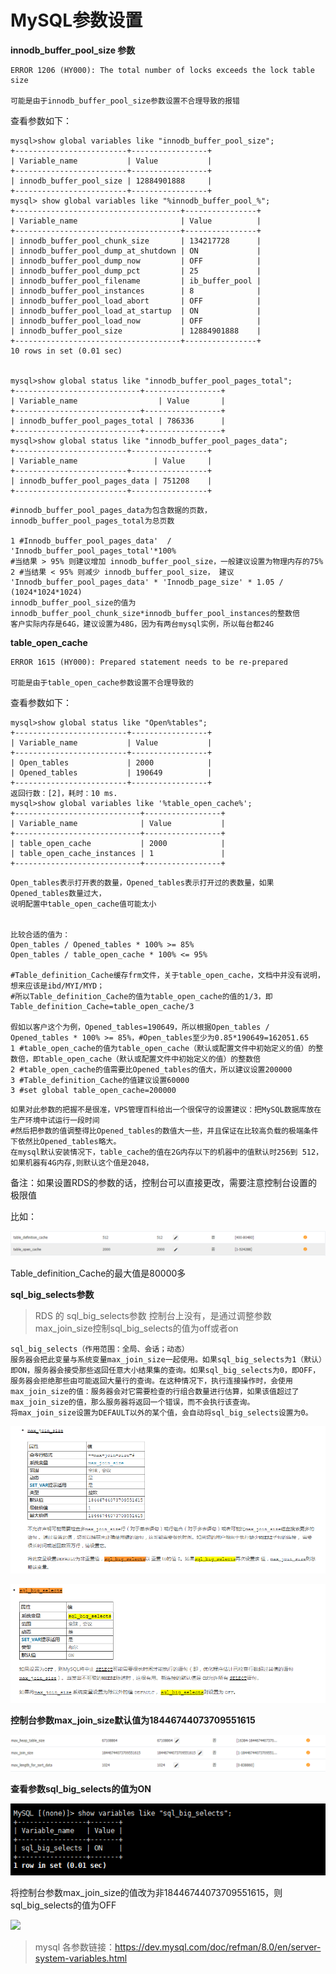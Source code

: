 # MySQL参数设置

**innodb_buffer_pool_size 参数**

```shell
ERROR 1206 (HY000): The total number of locks exceeds the lock table size

可能是由于innodb_buffer_pool_size参数设置不合理导致的报错
```

查看参数如下：

```shell
mysql>show global variables like "innodb_buffer_pool_size";
+-------------------------+-----------------+
| Variable_name           | Value           |
+-------------------------+-----------------+
| innodb_buffer_pool_size | 12884901888     |    
+-------------------------+-----------------+
mysql> show global variables like "%innodb_buffer_pool_%";
+-------------------------------------+----------------+
| Variable_name                       | Value          |
+-------------------------------------+----------------+
| innodb_buffer_pool_chunk_size       | 134217728      |
| innodb_buffer_pool_dump_at_shutdown | ON             |
| innodb_buffer_pool_dump_now         | OFF            |
| innodb_buffer_pool_dump_pct         | 25             |
| innodb_buffer_pool_filename         | ib_buffer_pool |
| innodb_buffer_pool_instances        | 8              |
| innodb_buffer_pool_load_abort       | OFF            |
| innodb_buffer_pool_load_at_startup  | ON             |
| innodb_buffer_pool_load_now         | OFF            |
| innodb_buffer_pool_size             | 12884901888    |
+-------------------------------------+----------------+
10 rows in set (0.01 sec)


mysql>show global status like "innodb_buffer_pool_pages_total";
+----------------------------+-----------------+
| Variable_name                  | Value       |
+----------------------------+-----------------+
| innodb_buffer_pool_pages_total | 786336      |
+----------------------------+-----------------+
mysql>show global status like "innodb_buffer_pool_pages_data";
+-------------------------+-----------------+
| Variable_name                 | Value     |
+-------------------------+-----------------+
| innodb_buffer_pool_pages_data | 751208    |    
+-------------------------+-----------------+
```

```shell
#innodb_buffer_pool_pages_data为包含数据的页数，innodb_buffer_pool_pages_total为总页数

1 #Innodb_buffer_pool_pages_data'  / 'Innodb_buffer_pool_pages_total'*100%
#当结果 > 95% 则建议增加 innodb_buffer_pool_size，一般建议设置为物理内存的75%
2 #当结果 < 95% 则减少 innodb_buffer_pool_size， 建议 'Innodb_buffer_pool_pages_data' * 'Innodb_page_size' * 1.05 / (1024*1024*1024)
innodb_buffer_pool_size的值为innodb_buffer_pool_chunk_size*innodb_buffer_pool_instances的整数倍
客户实际内存是64G，建议设置为48G，因为有两台mysql实例，所以每台都24G
```

**table_open_cache**

```shell
ERROR 1615 (HY000): Prepared statement needs to be re-prepared

可能是由于table_open_cache参数设置不合理导致的
```

查看参数如下：

```shell
mysql>show global status like "Open%tables";
+-------------------------+-----------------+
| Variable_name           | Value           |
+-------------------------+-----------------+
| Open_tables             | 2000            |
| Opened_tables           | 190649          |
+-------------------------+-----------------+
返回行数：[2]，耗时：10 ms.
mysql>show global variables like '%table_open_cache%';
+----------------------------+-----------------+
| Variable_name              | Value           |
+----------------------------+-----------------+
| table_open_cache           | 2000            |
| table_open_cache_instances | 1               |
+----------------------------+-----------------+
```



```shell
Open_tables表示打开表的数量，Opened_tables表示打开过的表数量，如果Opened_tables数量过大，
说明配置中table_open_cache值可能太小 
 

比较合适的值为： 
Open_tables / Opened_tables * 100% >= 85% 
Open_tables / table_open_cache * 100% <= 95%

#Table_definition_Cache缓存frm文件，关于table_open_cache，文档中并没有说明，想来应该是ibd/MYI/MYD；
#所以Table_definition_Cache的值为table_open_cache的值的1/3，即Table_definition_Cache=table_open_cache/3

假如以客户这个为例，Opened_tables=190649，所以根据Open_tables / Opened_tables * 100% >= 85%，#Open_tables至少为0.85*190649=162051.65
1 #table_open_cache的值为table_open_cache（默认或配置文件中初始定义的值）的整数倍，即table_open_cache（默认或配置文件中初始定义的值）的整数倍
2 #table_open_cache的值需要比Opened_tables的值大，所以建议设置200000
3 #Table_definition_Cache的值建议设置60000
3 #set global table_open_cache=200000
```

```shell
如果对此参数的把握不是很准，VPS管理百科给出一个很保守的设置建议：把MySQL数据库放在生产环境中试运行一段时间
#然后把参数的值调整得比Opened_tables的数值大一些，并且保证在比较高负载的极端条件下依然比Opened_tables略大。
在mysql默认安装情况下，table_cache的值在2G内存以下的机器中的值默认时256到 512，如果机器有4G内存,则默认这个值是2048，

```

备注：如果设置RDS的参数的话，控制台可以直接更改，需要注意控制台设置的极限值

比如：

![](pic\05.png)

Table_definition_Cache的最大值是80000多

**sql_big_selects参数**

> RDS 的 sql_big_selects参数 控制台上没有，是通过调整参数max_join_size控制sql_big_selects的值为off或者on

```shell
sql_big_selects（作用范围：全局、会话；动态）
服务器会把此变量与系统变量max_join_size一起使用。如果sql_big_selects为1（默认）即ON，服务器会接受那些返回任意大小结果集的查询。如果sql_big_selects为0，即OFF，服务器会拒绝那些由可能返回大量行的查询。在这种情况下，执行连接操作时，会使用max_join_size的值：服务器会对它需要检查的行组合数量进行估算，如果该值超过了max_join_size的值，那么服务器将返回一个错误，而不会执行该查询。
将max_join_size设置为DEFAULT以外的某个值，会自动将sql_big_selects设置为0。
```
![](pic\07.png)

![](pic\08.png)

**控制台参数max_join_size默认值为18446744073709551615**

![](pic\02.png)

**查看参数sql_big_selects的值为ON**

![](pic\03.png)

将控制台参数max_join_size的值改为非18446744073709551615，则sql_big_selects的值为OFF

![](D:/DBA%E6%A8%A1%E6%8B%9F%E5%AE%A2%E6%88%B7%E6%B1%87%E6%80%BB/github/Chu_MySQL/%E6%97%A5%E5%B8%B8/MySQL%E6%93%8D%E4%BD%9C%E7%B1%BB/Case/MySQL%E5%8F%82%E6%95%B0%E8%AE%BE%E7%BD%AE/pic/06.png)



> mysql 各参数链接：https://dev.mysql.com/doc/refman/8.0/en/server-system-variables.html